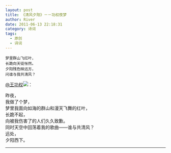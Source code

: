 ```yaml
---
layout: post
title: 《清风夕阳》－－功权夜梦
author: River
date: 2011-06-13 22:18:31
category: 诗词
tags:
  - 原创
  - 诗词
---
```


`梦里群山飞红叶，`  
`长跪向天徒怅然。`  
`夕阳残色映远方，`  
`问谁与我共清风？`

<!-- more -->

[@王功权![](http://img.t.sinajs.cn/t35/style/images/common/transparent.gif)](http://weibo.com/wanggqvc007)：

昨夜，  
我做了个梦，  
梦里我面向如海的群山和漫天飞舞的红叶，  
长跪不起，  
向被我伤害了的人们久久致歉。  
同时天空中回荡着我的歌曲——谁与共清风？  
远处，  
夕阳西下。

---
